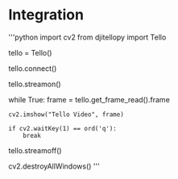 # Integration

'''python
import cv2
from djitellopy import Tello

tello = Tello()

tello.connect()

tello.streamon()

while True:
    frame = tello.get_frame_read().frame

    cv2.imshow("Tello Video", frame)

    if cv2.waitKey(1) == ord('q'):
        break

tello.streamoff()



cv2.destroyAllWindows()
'''
